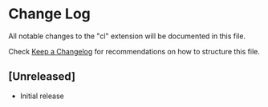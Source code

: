 # Change Log
All notable changes to the "cl" extension will be documented in this file.

Check [Keep a Changelog](http://keepachangelog.com/) for recommendations on how to structure this file.

## [Unreleased]
- Initial release